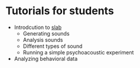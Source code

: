 # Tutorials for students 

* Introdcution to [slab](https://github.com/DrMarc/slab)
   * Generating sounds
   * Analysis sounds
   * Different types of sound
   * Running a simple psychoacoustic experiment
* Analyzing behavioral data
